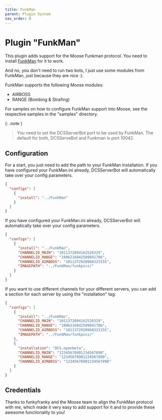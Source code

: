 ```yaml
---
title: FunkMan
parent: Plugin System
nav_order: 0
---
```


# Plugin "FunkMan"

This plugin adds support for the Moose Funkman protocol. You need to install [FunkMan] for it to work.

And no, you don't need to run two bots, I just use some modules from FunkMan, just because they are nice :).

FunkMan supports the following Moose modules:
* AIRBOSS
* RANGE (Bombing & Strafing)

For samples on how to configure FunkMan support into Moose, see the respective samples in the "samples" directory.

{: .note }
> You need to set the DCSServerBot port to be used by FunkMan.
> The default for both, DCSServeBot and Funkman is port 10042.

## Configuration

For a start, you just need to add the path to your FunkMan installation. If you have configured your 
FunkMan.ini already, DCSServerBot will automatically take over your config parameters.

```json
{
  "configs": [
    {
      "install": "../FunkMan"
    }
  ]
}
```

If you have configured your FunkMan.ini already, DCSServerBot will automatically take over your config parameters.

```json
{
  "configs": [
    {
      "install": "../FunkMan",
      "CHANNELID_MAIN": "1011372894162526329",
      "CHANNELID_RANGE": "1006216842509041786",
      "CHANNELID_AIRBOSS": "1011372920968323155",
      "IMAGEPATH": "../FunkMan/funkpics/"
    }
  ]
}
```

If you want to use different channels for your different servers, you can add a section for each server by using the "installation" tag:

```json
{
  "configs": [
    {
      "install": "../FunkMan",
      "CHANNELID_MAIN": "1011372894162526329",
      "CHANNELID_RANGE": "1006216842509041786",
      "CHANNELID_AIRBOSS": "1011372920968323155",
      "IMAGEPATH": "../FunkMan/funkpics/"
    },
    {
      "installation": "DCS.openbeta",
      "CHANNELID_MAIN": "12345678901234567890",
      "CHANNELID_RANGE": "12345678901234567890",
      "CHANNELID_AIRBOSS": "12345678901234567890"
    }
  ]
}
```

## Credentials

Thanks to funkyfranky and the Moose team to align the FunkMan protocol with me, which made it very easy
to add support for it and to provide these awesome functionality to you!

[FunkMan]: https://github.com/funkyfranky/FunkMan
